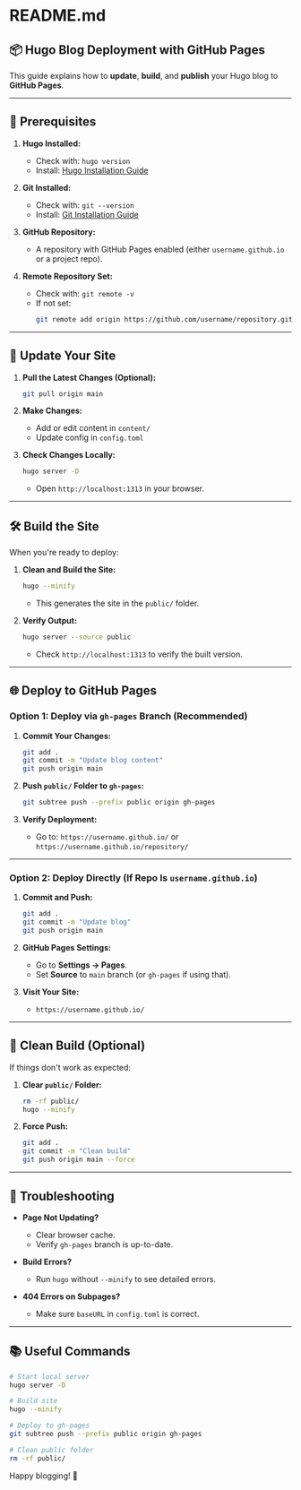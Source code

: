 # README.md

## 📦 Hugo Blog Deployment with GitHub Pages

This guide explains how to **update**, **build**, and **publish** your Hugo blog to **GitHub Pages**.

---

## 🚀 Prerequisites

1. **Hugo Installed:**
   - Check with: `hugo version`
   - Install: [Hugo Installation Guide](https://gohugo.io/getting-started/installing/)

2. **Git Installed:**
   - Check with: `git --version`
   - Install: [Git Installation Guide](https://git-scm.com/book/en/v2/Getting-Started-Installing-Git)

3. **GitHub Repository:**
   - A repository with GitHub Pages enabled (either `username.github.io` or a project repo).

4. **Remote Repository Set:**
   - Check with: `git remote -v`
   - If not set:
     ```bash
     git remote add origin https://github.com/username/repository.git
     ```

---

## 🔄 Update Your Site

1. **Pull the Latest Changes (Optional):**
   ```bash
   git pull origin main
   ```

2. **Make Changes:**
   - Add or edit content in `content/`
   - Update config in `config.toml`

3. **Check Changes Locally:**
   ```bash
   hugo server -D
   ```
   - Open `http://localhost:1313` in your browser.

---

## 🛠️ Build the Site

When you're ready to deploy:

1. **Clean and Build the Site:**
   ```bash
   hugo --minify
   ```
   - This generates the site in the `public/` folder.

2. **Verify Output:**
   ```bash
   hugo server --source public
   ```
   - Check `http://localhost:1313` to verify the built version.

---

## 🌐 Deploy to GitHub Pages

### Option 1: Deploy via `gh-pages` Branch (Recommended)

1. **Commit Your Changes:**
   ```bash
   git add .
   git commit -m "Update blog content"
   git push origin main
   ```

2. **Push `public/` Folder to `gh-pages`:**
   ```bash
   git subtree push --prefix public origin gh-pages
   ```

3. **Verify Deployment:**
   - Go to: `https://username.github.io/` or `https://username.github.io/repository/`

---

### Option 2: Deploy Directly (If Repo Is `username.github.io`)

1. **Commit and Push:**
   ```bash
   git add .
   git commit -m "Update blog"
   git push origin main
   ```

2. **GitHub Pages Settings:**
   - Go to **Settings → Pages**.
   - Set **Source** to `main` branch (or `gh-pages` if using that).

3. **Visit Your Site:**
   - `https://username.github.io/`

---

## 🧹 Clean Build (Optional)

If things don't work as expected:

1. **Clear `public/` Folder:**
   ```bash
   rm -rf public/
   hugo --minify
   ```

2. **Force Push:**
   ```bash
   git add .
   git commit -m "Clean build"
   git push origin main --force
   ```

---

## 📝 Troubleshooting

- **Page Not Updating?**
  - Clear browser cache.
  - Verify `gh-pages` branch is up-to-date.

- **Build Errors?**
  - Run `hugo` without `--minify` to see detailed errors.

- **404 Errors on Subpages?**
  - Make sure `baseURL` in `config.toml` is correct.

---

## 📚 Useful Commands

```bash
# Start local server
hugo server -D

# Build site
hugo --minify

# Deploy to gh-pages
git subtree push --prefix public origin gh-pages

# Clean public folder
rm -rf public/
```

Happy blogging! 🚀

